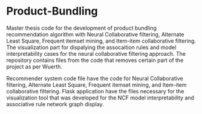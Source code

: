 # Product-Bundling
Master thesis code for the development of product bundling recommendation algorithm with Neural Collaborative filtering, Alternate Least Square, Frequent itemset mining, and Item-item collaborative filtering. The visualization part for dispalying the assocaition rules and model interpretability cases for the neural collaborative filtering approach. The repository contains files from the code that removes certain part of the project as per Wuerth.

Recommender system code file have the code for Neural Collaborative filtering, Alternate Least Square, Frequent itemset mining, and Item-item collaborative filtering.
Flask application have the files necessary for the visualization tool that was developed for the NCF model interpretability and associative rule network graph display.
